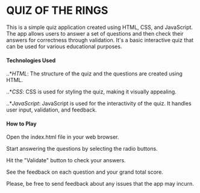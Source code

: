 # QUIZ OF THE RINGS

This is a simple quiz application created using HTML, CSS, and JavaScript. The app allows users to answer a set of questions and then check their answers for correctness through validation. It's a basic interactive quiz that can be used for various educational purposes.

#### Technologies Used
..**HTML*: The structure of the quiz and the questions are created using HTML.

..**CSS*: CSS is used for styling the quiz, making it visually appealing.

..**JavaScript*: JavaScript is used for the interactivity of the quiz. It handles user input, validation, and feedback.

#### How to Play
Open the index.html file in your web browser.

Start answering the questions by selecting the radio buttons.

Hit the "Validate" button to check your answers.

See the feedback on each question and your grand total score.

Please, be free to send feedback about any issues that the app may incurn.